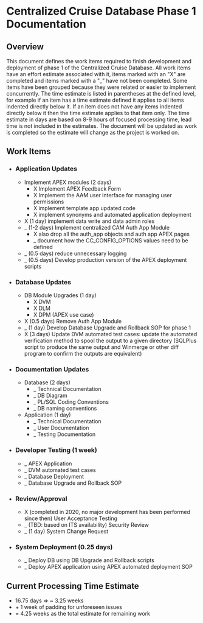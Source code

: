# Centralized Cruise Database Phase 1 Documentation

## Overview
This document defines the work items required to finish development and deployment of phase 1 of the Centralized Cruise Database.  All work items have an effort estimate associated with it, items marked with an "X" are completed and items marked with a "_" have not been completed.  Some items have been grouped because they were related or easier to implement concurrently.  The time estimate is listed in parentheses at the defined level, for example if an item has a time estimate defined it applies to all items indented directly below it.  If an item does not have any items indented directly below it then the time estimate applies to that item only.  The time estimate in days are based on 8-9 hours of focused processing time, lead time is not included in the estimates.  The document will be updated as work is completed so the estimate will change as the project is worked on.

## Work Items
-   ### Application Updates
    -   Implement APEX modules (2 days)
        -   X Implement APEX Feedback Form
        -   X Implement the AAM user interface for managing user permissions
        -   X implement template app updated code
        -   X implement synonyms and automated application deployment
    -   X (1 day) implement data write and data admin roles
    -   _ (1-2 days) Implement centralized CAM Auth App Module
        -   X also drop all the auth_app objects and auth app APEX pages
        -   _ document how the CC_CONFIG_OPTIONS values need to be defined
    -   _ (0.5 days) reduce unnecessary logging
    -   _ (0.5 days) Develop production version of the APEX deployment scripts
-   ### Database Updates
    -   DB Module Upgrades (1 day)
        -   X DVM
        -   X DLM
        -   X DPM (APEX use case)
    -   X (0.5 days) Remove Auth App Module
    -   _ (1 day) Develop Database Upgrade and Rollback SOP for phase 1
    -   X (3 days) Update DVM automated test cases: update the automated verification method to spool the output to a given directory (SQLPlus script to produce the same output and Winmerge or other diff program to confirm the outputs are equivalent)
-   ### Documentation Updates
    -   Database (2 days)
        -   _ Technical Documentation
        -   _ DB Diagram
        -   _ PL/SQL Coding Conventions
        -   _ DB naming conventions
    -   Application (1 day)
        -   _ Technical Documentation
        -   _ User Documentation
        -   _ Testing Documentation
-   ### Developer Testing (1 week)
    -   _ APEX Application
    -   _ DVM automated test cases
    -   _ Database Deployment
    -   _ Database Upgrade and Rollback SOP
-   ### Review/Approval
    -   X (completed in 2020, no major development has been performed since then) User Acceptance Testing
    -   _ (TBD: based on ITS availability) Security Review
    -   _ (1 day) System Change Request
-   ### System Deployment (0.25 days)
    -   _ Deploy DB using DB Upgrade and Rollback scripts
    -   _ Deploy APEX application using APEX automated deployment SOP

## Current Processing Time Estimate
-   16.75 days => ~ 3.25 weeks
-   \+ 1 week of padding for unforeseen issues
-   = 4.25 weeks as the total estimate for remaining work
